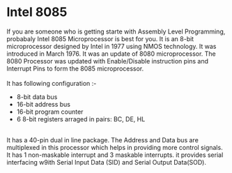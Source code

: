 # Intel 8085

If you are someone who is getting starte with Assembly Level Programming, probabaly Intel 8085 Microprocessor is best for you. It is an 8-bit microprocessor designed by Intel in 1977 using NMOS technology. It was introduced in March 1976. It was an update of 8080 microprocessor. The 8080 Processor was updated with Enable/Disable instruction pins and Interrupt Pins to form the 8085 microprocessor.<br><br>
It has following configuration :-
<ul>
    <li>8-bit data bus</li>
    <li>16-bit address bus</li>
    <li>16-bit program counter</li>
    <li>6 8-bit registers arraged in pairs: BC, DE, HL</li>
</ul>

<br>
It has a 40-pin dual in line package. The Address and Data bus are multiplexed in this processor which helps in providing more control signals. It has 1 non-maskable interrupt and 3 maskable interrupts. it provides serial interfacing w9ith Serial Input Data (SID) and Serial Output Data(SOD).<br><br>